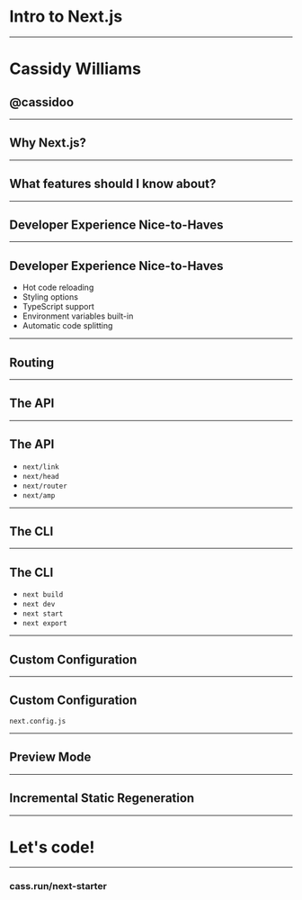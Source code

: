 # Intro to Next.js

---

# Cassidy Williams
## @cassidoo

---

## Why Next.js?

---

## What features should I know about?

---

## Developer Experience Nice-to-Haves

---

## Developer Experience Nice-to-Haves

- Hot code reloading
- Styling options
- TypeScript support
- Environment variables built-in
- Automatic code splitting

---

## Routing

---

## The API

---

## The API

- `next/link`
- `next/head`
- `next/router`
- `next/amp`

---

## The CLI

---

## The CLI

- `next build`
- `next dev`
- `next start`
- `next export`

---

## Custom Configuration

---

## Custom Configuration

`next.config.js`

---

## Preview Mode

---

## Incremental Static Regeneration

---

# Let's code!

---

### cass.run/next-starter
